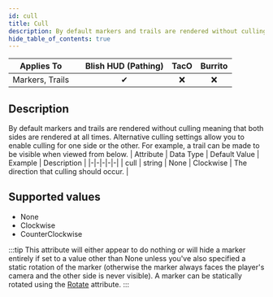 ```yaml
---
id: cull
title: Cull
description: By default markers and trails are rendered without culling meaning that both sides are rendered at all times. Alternative culling settings allow you to enable culling for one side or the other. For example, a trail can be made to be visible when viewed from below.
hide_table_of_contents: true
---
```

| Applies To | | Blish HUD (Pathing) | TacO | Burrito |
|-|-|-|-|-|
| <center>Markers, Trails</center> | | <center>✔</center> | <center>❌</center> | <center>❌</center> |



## Description
By default markers and trails are rendered without culling meaning that both sides are rendered at all times. Alternative culling settings allow you to enable culling for one side or the other. For example, a trail can be made to be visible when viewed from below.
| Attribute | Data Type | Default Value | Example | Description |
|-|-|-|-|-|
| cull | string | None | Clockwise | The direction that culling should occur. | 

## Supported values

- None
- Clockwise
- CounterClockwise

:::tip 
This attribute will either appear to do nothing or will hide a marker entirely if set to a value other than None unless you've also specified a static rotation of the marker (otherwise the marker always faces the player's camera and the other side is never visible).  A marker can be statically rotated using the [Rotate](rotate) attribute.
:::

